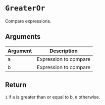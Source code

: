 # `GreaterOr`

Compare expressions.

## Arguments

| Argument | Description           |
| -------- | --------------------- |
| a        | Expression to compare |
| b        | Expression to compare |

## Return

`1` if a is greater than or equal to b, `0` otherwise.
